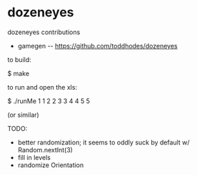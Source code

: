 dozeneyes
=========

dozeneyes contributions


* gamegen -- https://github.com/toddhodes/dozeneyes


to build:

 $ make 


to run and open the xls:

 $ ./runMe 1 1 2 2 3 3 4 4 5 5

 (or similar)


TODO:
- better randomization; it seems to oddly suck by default w/ Random.nextInt(3)
- fill in levels
- randomize Orientation


